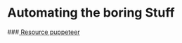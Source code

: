 
# Automating the boring Stuff

###[ Resource puppeteer]( https://codeburst.io/a-guide-to-automating-scraping-the-web-with-javascript-chrome-puppeteer-node-js-b18efb9e9921)

